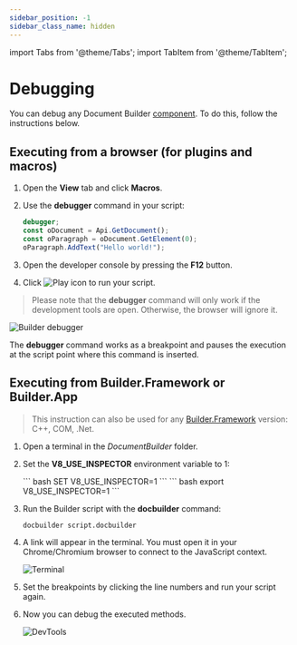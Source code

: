 ```yaml
---
sidebar_position: -1
sidebar_class_name: hidden
---
```


import Tabs from '@theme/Tabs';
import TabItem from '@theme/TabItem';

# Debugging

You can debug any Document Builder [component](../get-started/overview.md). To do this, follow the instructions below.

## Executing from a browser (for plugins and macros)

1. Open the **View** tab and click **Macros**.

2. Use the **debugger** command in your script:

   <!-- This code snippet is shown in the screenshot. -->

   <!-- eslint-skip -->
   
   ```ts
   debugger;
   const oDocument = Api.GetDocument();
   const oParagraph = oDocument.GetElement(0);
   oParagraph.AddText("Hello world!");
   ```

3. Open the developer console by pressing the **F12** button.

4. Click ![Play icon](/assets/images/plugins/play.svg) to run your script.

 > Please note that the **debugger** command will only work if the development tools are open. Otherwise, the browser will ignore it.  

![Builder debugger](/assets/images/plugins/debugger.png)

The **debugger** command works as a breakpoint and pauses the execution at the script point where this command is inserted.

## Executing from Builder.Framework or Builder.App

> This instruction can also be used for any [Builder.Framework](../usage-api//overview.md) version: C++, COM, .Net.

1. Open a terminal in the *DocumentBuilder* folder.

2. Set the **V8\_USE\_INSPECTOR** environment variable to 1:

   <Tabs>
      <TabItem value="win" label="Windows">
         ``` bash
         SET V8_USE_INSPECTOR=1
         ```
      </TabItem>
      <TabItem value="lin" label="Linux">
         ``` bash
         export  V8_USE_INSPECTOR=1
         ```
      </TabItem>
   </Tabs>

3. Run the Builder script with the **docbuilder** command:

   ```sh
   docbuilder script.docbuilder
   ```

4. A link will appear in the terminal. You must open it in your Chrome/Chromium browser to connect to the JavaScript context.

   ![Terminal](/assets/images/docbuilder/terminal.png)

5. Set the breakpoints by clicking the line numbers and run your script again.

6. Now you can debug the executed methods.

   ![DevTools](/assets/images/docbuilder/devtools.png)
